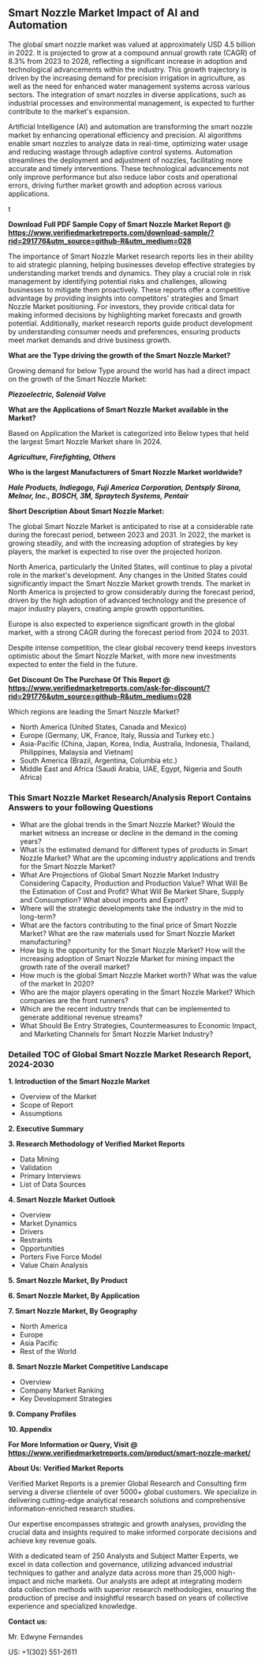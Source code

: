<h2>Smart Nozzle Market Impact of AI and Automation</h2><p>The global smart nozzle market was valued at approximately USD 4.5 billion in 2022. It is projected to grow at a compound annual growth rate (CAGR) of 8.3% from 2023 to 2028, reflecting a significant increase in adoption and technological advancements within the industry. This growth trajectory is driven by the increasing demand for precision irrigation in agriculture, as well as the need for enhanced water management systems across various sectors. The integration of smart nozzles in diverse applications, such as industrial processes and environmental management, is expected to further contribute to the market's expansion.</p><p>Artificial Intelligence (AI) and automation are transforming the smart nozzle market by enhancing operational efficiency and precision. AI algorithms enable smart nozzles to analyze data in real-time, optimizing water usage and reducing wastage through adaptive control systems. Automation streamlines the deployment and adjustment of nozzles, facilitating more accurate and timely interventions. These technological advancements not only improve performance but also reduce labor costs and operational errors, driving further market growth and adoption across various applications.</p>t</p><p id="" class=""><strong>Download Full PDF Sample Copy of Smart Nozzle Market Report @ <a href="https://www.verifiedmarketreports.com/download-sample/?rid=291776&utm_source=github-R&utm_medium=028" target="_blank">https://www.verifiedmarketreports.com/download-sample/?rid=291776&utm_source=github-R&utm_medium=028</a></strong></p><p>The importance of&nbsp;Smart Nozzle Market research reports lies in their ability to aid strategic planning, helping businesses develop effective strategies by understanding market trends and dynamics. They play a crucial role in risk management by identifying potential risks and challenges, allowing businesses to mitigate them proactively. These reports offer a competitive advantage by providing insights into competitors' strategies and Smart Nozzle Market positioning. For investors, they provide critical data for making informed decisions by highlighting market forecasts and growth potential. Additionally, market research reports guide product development by understanding consumer needs and preferences, ensuring products meet market demands and drive business growth.</p><p><strong>What are the&nbsp;Type driving the growth of the Smart Nozzle Market?</strong></p><p id="" class="">Growing demand for below Type around the world has had a direct impact on the growth of the Smart Nozzle Market:</p><em><strong>Piezoelectric, Solenoid Valve</strong></em></p><strong>What are the&nbsp;Applications&nbsp;of Smart Nozzle Market available in the Market?</strong></p><p id="" class="">Based on Application the Market is categorized into Below types that held the largest Smart Nozzle Market share In 2024.</p><em><strong>Agriculture, Firefighting, Others</strong></em></p><strong>Who is the largest Manufacturers of Smart Nozzle Market worldwide?</strong></p><p><em><strong>Hale Products, Indiegogo, Fuji America Corporation, Dentsply Sirona, Melnor, Inc., BOSCH, 3M, Spraytech Systems, Pentair</strong></em></p><p id="" class=""><strong>Short Description About Smart Nozzle Market:</strong></p><p>The global Smart Nozzle Market is anticipated to rise at a considerable rate during the forecast period, between 2023 and 2031. In 2022, the market is growing steadily, and with the increasing adoption of strategies by key players, the market is expected to rise over the projected horizon.</p><p>North America, particularly the United States, will continue to play a pivotal role in the market's development. Any changes in the United States could significantly impact the Smart Nozzle Market growth trends. The market in North America is projected to grow considerably during the forecast period, driven by the high adoption of advanced technology and the presence of major industry players, creating ample growth opportunities.</p><p>Europe is also expected to experience significant growth in the global market, with a strong CAGR during the forecast period from 2024 to 2031.</p><p>Despite intense competition, the clear global recovery trend keeps investors optimistic about the Smart Nozzle Market, with more new investments expected to enter the field in the future.</p><p id="" class=""><strong>Get Discount On The Purchase Of This Report @ <a href="https://www.verifiedmarketreports.com/ask-for-discount/?rid=291776&utm_source=github-R&utm_medium=028" target="_blank">https://www.verifiedmarketreports.com/ask-for-discount/?rid=291776&utm_source=github-R&utm_medium=028</a></strong></p>Which regions are leading the Smart Nozzle Market?</p><ul><li>North America (United States, Canada and Mexico)</li><li>Europe (Germany, UK, France, Italy, Russia and Turkey etc.)</li><li>Asia-Pacific (China, Japan, Korea, India, Australia, Indonesia, Thailand, Philippines, Malaysia and Vietnam)</li><li>South America (Brazil, Argentina, Columbia etc.)</li><li>Middle East and Africa (Saudi Arabia, UAE, Egypt, Nigeria and South Africa)</li></ul><h3 id="" class="">This Smart Nozzle Market Research/Analysis Report Contains Answers to your following Questions</h3><ul><li>What are the global trends in the Smart Nozzle Market? Would the market witness an increase or decline in the demand in the coming years?</li><li>What is the estimated demand for different types of products in Smart Nozzle Market? What are the upcoming industry applications and trends for the Smart Nozzle Market?</li><li>What Are Projections of Global Smart Nozzle Market Industry Considering Capacity, Production and Production Value? What Will Be the Estimation of Cost and Profit? What Will Be Market Share, Supply and Consumption? What about imports and Export?</li><li>Where will the strategic developments take the industry in the mid to long-term?</li><li>What are the factors contributing to the final price of Smart Nozzle Market? What are the raw materials used for Smart Nozzle Market manufacturing?</li><li>How big is the opportunity for the Smart Nozzle Market? How will the increasing adoption of Smart Nozzle Market for mining impact the growth rate of the overall market?</li><li>How much is the global Smart Nozzle Market worth? What was the value of the market In 2020?</li><li>Who are the major players operating in the Smart Nozzle Market? Which companies are the front runners?</li><li>Which are the recent industry trends that can be implemented to generate additional revenue streams?</li><li>What Should Be Entry Strategies, Countermeasures to Economic Impact, and Marketing Channels for Smart Nozzle Market Industry?</li></ul><h3 id="" class="">Detailed TOC of Global Smart Nozzle Market Research Report, 2024-2030</h3><p id="" class=""><strong>1. Introduction of the Smart Nozzle Market</strong></p><ul><li>Overview of the Market</li><li>Scope of Report</li><li>Assumptions</li></ul><p id="" class=""><strong>2. Executive Summary</strong></p><p id="" class=""><strong>3. Research Methodology of Verified Market Reports</strong></p><ul><li>Data Mining</li><li>Validation</li><li>Primary Interviews</li><li>List of Data Sources</li></ul><p id="" class=""><strong>4. Smart Nozzle Market Outlook</strong></p><ul><li>Overview</li><li>Market Dynamics</li><li>Drivers</li><li>Restraints</li><li>Opportunities</li><li>Porters Five Force Model</li><li>Value Chain Analysis</li></ul><p id="" class=""><strong>5. Smart Nozzle Market, By Product</strong></p><p id="" class=""><strong>6. Smart Nozzle Market, By Application</strong></p><p id="" class=""><strong>7. Smart Nozzle Market, By Geography</strong></p><ul><li>North America</li><li>Europe</li><li>Asia Pacific</li><li>Rest of the World</li></ul><p id="" class=""><strong>8. Smart Nozzle Market Competitive Landscape</strong></p><ul><li>Overview</li><li>Company Market Ranking</li><li>Key Development Strategies</li></ul><p id="" class=""><strong>9. Company Profiles</strong></p><p id="" class=""><strong>10. Appendix</strong></p><p id="" class=""><strong>For More Information or Query, Visit @ <a href="https://www.verifiedmarketreports.com/product/smart-nozzle-market/" target="_blank">https://www.verifiedmarketreports.com/product/smart-nozzle-market/</a></strong></p><p id="" class=""><strong>About Us: Verified Market Reports</strong></p><p id="" class="">Verified Market Reports is a premier Global Research and Consulting firm serving a diverse clientele of over 5000+ global customers. We specialize in delivering cutting-edge analytical research solutions and comprehensive information-enriched research studies.</p><p id="" class="">Our expertise encompasses strategic and growth analyses, providing the crucial data and insights required to make informed corporate decisions and achieve key revenue goals.</p><p id="" class="">With a dedicated team of 250 Analysts and Subject Matter Experts, we excel in data collection and governance, utilizing advanced industrial techniques to gather and analyze data across more than 25,000 high-impact and niche markets. Our analysts are adept at integrating modern data collection methods with superior research methodologies, ensuring the production of precise and insightful research based on years of collective experience and specialized knowledge.</p><p id="" class=""><strong>Contact us:</strong></p><p id="" class="">Mr. Edwyne Fernandes</p><p id="" class="">US: +1(302) 551-2611</p>